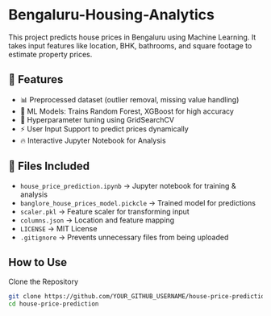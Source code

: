# Bengaluru-Housing-Analytics

This project predicts house prices in Bengaluru using Machine Learning. It takes input features like location, BHK, bathrooms, and square footage to estimate property prices.

## 🚀 Features
- 📊 Preprocessed dataset (outlier removal, missing value handling)
- 🤖 ML Models: Trains Random Forest, XGBoost for high accuracy
- 🎯 Hyperparameter tuning using GridSearchCV
- ⚡ User Input Support to predict prices dynamically
- 🔥 Interactive Jupyter Notebook for Analysis

## 📂 Files Included
- `house_price_prediction.ipynb` → Jupyter notebook for training & analysis
- `banglore_house_prices_model.pickcle` → Trained model for predictions
- `scaler.pkl` → Feature scaler for transforming input
- `columns.json` → Location and feature mapping
- `LICENSE` → MIT License
- `.gitignore` → Prevents unnecessary files from being uploaded

##  How to Use
Clone the Repository  
   ```bash
   git clone https://github.com/YOUR_GITHUB_USERNAME/house-price-prediction.git
   cd house-price-prediction
